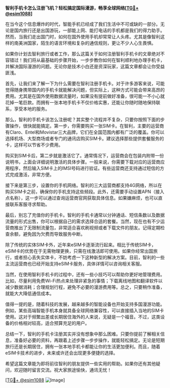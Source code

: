 **智利手机卡怎么注册飞机？轻松搞定国际漫游，畅享全球网络[[TG💪+ @esim1088](https://t.me/s/esim1088)]**

在当今这个信息爆炸的时代，智能手机已经成了我们生活中不可或缺的一部分。无论是国内旅行还是出国游玩，一部能上网、能打电话的手机都是我们的得力助手。然而，当我们走出国门时，如何在国外使用手机却常常让人头疼。尤其是像智利这样的南美洲国家，陌生的语言环境和复杂的通信规则，更让不少人心生畏惧。

如果你计划去智利旅行或者工作，那么这篇关于如何注册智利手机卡的文章绝对不容错过！我们将从最基础的步骤开始，一步步教你如何在智利顺利地办理手机卡，并解决国际漫游的问题。无论你是技术小白还是资深玩家，这篇文章都会让你受益匪浅。

首先，让我们来了解一下为什么需要在智利注册手机卡。对于许多游客来说，可能觉得随身携带国内的手机卡就能解决问题，但实际上，这种方式可能会带来高昂的费用。尤其是在国外使用数据流量时，如果没有提前做好准备，很可能一不小心就花掉一笔巨款。而拥有一张本地手机卡不仅价格实惠，还能让你随时随地保持联系，享受本地的服务。

那么，智利的手机卡该怎么注册呢？其实整个流程并不复杂，只要你按照下面的步骤操作，很快就能搞定。第一步，你需要购买一张SIM卡。在智利，主要的运营商有Claro、Entel和Movistar三大品牌，它们在全国范围内都有广泛的覆盖。你可以选择机场、大型商场或者专门的通讯店购买SIM卡。建议选择那些提供套餐服务的卡，这样可以节省不少费用。

购买到SIM卡后，第二步就是激活它了。通常情况下，运营商会在包装内附带一份说明书，上面会详细说明激活的具体步骤。一般来说，你需要下载对应的运营商应用程序，然后输入SIM卡上的IMSI号码进行验证。有些运营商还支持通过短信的方式完成激活，非常方便。

接下来是第三步，设置你的手机网络。智利的三大运营商都支持4G网络，所以在购买SIM卡之前，确保你的手机支持这些频段。此外，还需要手动设置APN（接入点名称），这一步可以通过查询运营商官网获取具体信息。如果嫌麻烦，也可以直接联系客服寻求帮助。

最后，别忘了充值你的手机卡。智利的手机卡通常以分钟通话、短信条数以及数据流量的形式出售，你可以根据自己的需求选择合适的套餐。当然，现在也有不少运营商推出了无限制流量包，非常适合喜欢刷视频或者下载文件的朋友。记得定期检查余额，避免因为欠费而导致服务中断。

除了传统的实体SIM卡外，近年来eSIM卡逐渐流行起来。相比于传统SIM卡，eSIM卡的优势在于无需物理更换，只需在线激活即可使用。如果你经常出国旅行，或者担心丢失实体卡，不妨考虑一下这种新型的解决方案。目前，智利的一些主流运营商也已经开始支持eSIM卡服务，具体详情可以咨询相关客服。

当然，在使用智利手机卡的过程中，还有一些小技巧可以帮助你更好地管理费用。比如，尽量利用免费Wi-Fi热点来处理非紧急的事情；下载离线地图和翻译软件以减少数据消耗；合理规划行程，避免不必要的漫游费用等。总之，只要稍作准备，就能大大降低通信成本。

值得一提的是，随着科技的发展，越来越多的智能设备也开始支持多国漫游功能。例如，某些高端智能手机本身就具备全球网络兼容性，可以直接插入当地的SIM卡使用。这对于频繁出差或长期居住海外的人来说，无疑是一个福音。不过，这类设备的价格相对较高，适合预算充足的用户。

总结一下，智利的手机卡注册其实并没有想象中那么困难。只要你提前了解相关信息，准备好必要的资料，再跟着上述步骤一步步操作，就能轻松搞定。无论是短期旅行还是长期居住，拥有一张本地手机卡都能让你的生活更加便利。而且，随着eSIM卡技术的进步，未来或许还会出现更多便捷的选择。

希望这篇文章能为即将前往智利的朋友提供一些实用的帮助。如果你还有其他疑问，欢迎随时留言交流。祝大家旅途愉快，通讯无忧！

[[TG💪+ @esim1088](https://t.me/s/esim1088) ![Image](https://i.postimg.cc/4NQfJmqS/Snipaste-2025-05-13-00-14-12.png)]
